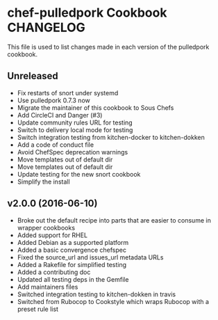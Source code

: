 # chef-pulledpork Cookbook CHANGELOG

This file is used to list changes made in each version of the pulledpork cookbook.

## Unreleased

- Fix restarts of snort under systemd
- Use pulledpork 0.7.3 now
- Migrate the maintainer of this cookbook to Sous Chefs
- Add CircleCI and Danger (#3)
- Update community rules URL for testing
- Switch to delivery local mode for testing
- Switch integration testing from kitchen-docker to kitchen-dokken
- Add a code of conduct file
- Avoid ChefSpec deprecation warnings
- Move templates out of default dir
- Move templates out of default dir
- Update testing for the new snort cookbook
- Simplify the install

## v2.0.0 (2016-06-10)

- Broke out the default recipe into parts that are easier to consume in wrapper cookbooks
- Added support for RHEL
- Added Debian as a supported platform
- Added a basic convergence chefspec
- Fixed the source_url and issues_url metadata URLs
- Added a Rakefile for simplified testing
- Added a contributing doc
- Updated all testing deps in the Gemfile
- Add maintainers files
- Switched integration testing to kitchen-dokken in travis
- Switched from Rubocop to Cookstyle which wraps Rubocop with a preset rule list
